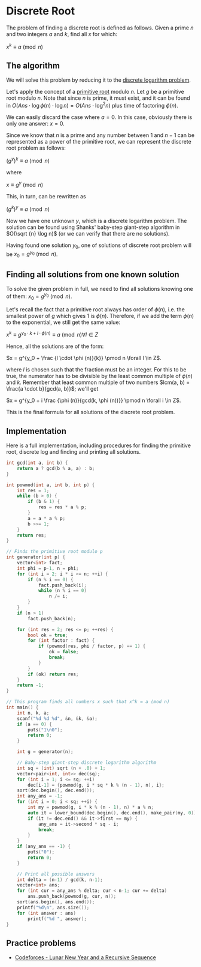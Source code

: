 # Discrete Root

The problem of finding a discrete root is defined as follows. Given a prime $n$ and two integers $a$ and $k$, find all $x$ for which:

$x^k \equiv a \pmod n$

## The algorithm

We will solve this problem by reducing it to the [discrete logarithm problem](./algebra/discrete-log/).

Let's apply the concept of a [primitive root](./algebra/primitive-root/) modulo $n$. Let $g$ be a primitive root modulo $n$. Note that since $n$ is prime, it must exist, and it can be found in $O(Ans \cdot \log \phi (n) \cdot \log n) = O(Ans \cdot \log^2 n)$ plus time of factoring $\phi (n)$.

We can easily discard the case where $a = 0$. In this case, obviously there is only one answer: $x = 0$.

Since we know that $n$ is a prime and any number between 1 and $n-1$ can be represented as a power of the primitive root, we can represent the discrete root problem as follows:

$(g^y)^k \equiv a \pmod n$

where

$x \equiv g^y \pmod n$

This, in turn, can be rewritten as

$(g^k)^y \equiv a \pmod n$

Now we have one unknown $y$, which is a discrete logarithm problem. The solution can be found using Shanks' baby-step giant-step algorithm in $O(\sqrt {n} \log n)$ (or we can verify that there are no solutions).

Having found one solution $y_0$, one of solutions of discrete root problem will be $x_0 = g^{y_0} \pmod n$.

## Finding all solutions from one known solution

To solve the given problem in full, we need to find all solutions knowing one of them: $x_0 = g^{y_0} \pmod n$.

Let's recall the fact that a primitive root always has order of $\phi (n)$, i.e. the smallest power of $g$ which gives 1 is $\phi (n)$. Therefore, if we add the term $\phi (n)$ to the exponential, we still get the same value:

$x^k \equiv g^{ y_0 \cdot k + l \cdot \phi (n)} \equiv a \pmod n \forall l \in Z$

Hence, all the solutions are of the form:

$x = g^{y_0 + \frac {l \cdot \phi (n)}{k}} \pmod n \forall l \in Z$.

where $l$ is chosen such that the fraction must be an integer. For this to be true, the numerator has to be divisible by the least common multiple of  $\phi (n)$ and $k$. Remember that least common multiple of two numbers $lcm(a, b) = \frac{a \cdot b}{gcd(a, b)}$; we'll get

$x = g^{y_0 + i \frac {\phi (n)}{gcd(k, \phi (n))}} \pmod n \forall i \in Z$.

This is the final formula for all solutions of the discrete root problem.

## Implementation

Here is a full implementation, including procedures for finding the primitive root, discrete log and finding and printing all solutions.

```cpp
int gcd(int a, int b) {
    return a ? gcd(b % a, a) : b;
}

int powmod(int a, int b, int p) {
    int res = 1;
    while (b > 0) {
        if (b & 1) {
            res = res * a % p;
        }
        a = a * a % p;
        b >>= 1;
    }
    return res;
}

// Finds the primitive root modulo p
int generator(int p) {
    vector<int> fact;
    int phi = p-1, n = phi;
    for (int i = 2; i * i <= n; ++i) {
        if (n % i == 0) {
            fact.push_back(i);
            while (n % i == 0)
                n /= i;
        }
    }
    if (n > 1)
        fact.push_back(n);

    for (int res = 2; res <= p; ++res) {
        bool ok = true;
        for (int factor : fact) {
            if (powmod(res, phi / factor, p) == 1) {
                ok = false;
                break;
            }
        }
        if (ok) return res;
    }
    return -1;
}

// This program finds all numbers x such that x^k = a (mod n)
int main() {
    int n, k, a;
    scanf("%d %d %d", &n, &k, &a);
    if (a == 0) {
        puts("1\n0");
        return 0;
    }

    int g = generator(n);

    // Baby-step giant-step discrete logarithm algorithm
    int sq = (int) sqrt (n + .0) + 1;
    vector<pair<int, int>> dec(sq);
    for (int i = 1; i <= sq; ++i)
        dec[i-1] = {powmod(g, i * sq * k % (n - 1), n), i};
    sort(dec.begin(), dec.end());
    int any_ans = -1;
    for (int i = 0; i < sq; ++i) {
        int my = powmod(g, i * k % (n - 1), n) * a % n;
        auto it = lower_bound(dec.begin(), dec.end(), make_pair(my, 0));
        if (it != dec.end() && it->first == my) {
            any_ans = it->second * sq - i;
            break;
        }
    }
    if (any_ans == -1) {
        puts("0");
        return 0;
    }

    // Print all possible answers
    int delta = (n-1) / gcd(k, n-1);
    vector<int> ans;
    for (int cur = any_ans % delta; cur < n-1; cur += delta)
        ans.push_back(powmod(g, cur, n));
    sort(ans.begin(), ans.end());
    printf("%d\n", ans.size());
    for (int answer : ans)
        printf("%d ", answer);
}
```

## Practice problems

* [Codeforces - Lunar New Year and a Recursive Sequence](https://codeforces.com/contest/1106/problem/F)
